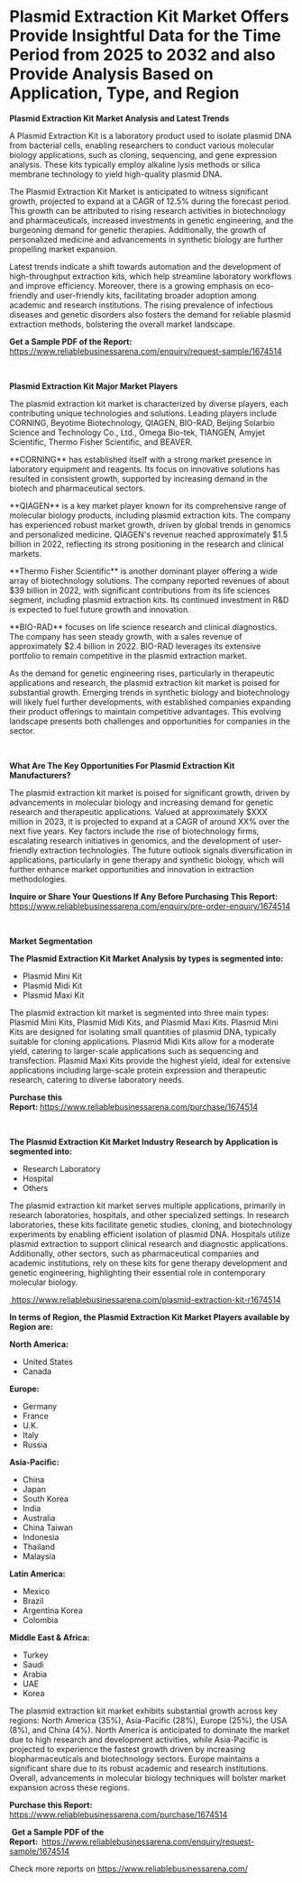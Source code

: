 <p><h1>Plasmid Extraction Kit Market Offers Provide Insightful Data for the Time Period from 2025 to 2032 and also Provide Analysis Based on Application, Type, and Region</h1></p><p><strong>Plasmid Extraction Kit Market Analysis and Latest Trends</strong></p>
<p><p>A Plasmid Extraction Kit is a laboratory product used to isolate plasmid DNA from bacterial cells, enabling researchers to conduct various molecular biology applications, such as cloning, sequencing, and gene expression analysis. These kits typically employ alkaline lysis methods or silica membrane technology to yield high-quality plasmid DNA.</p><p>The Plasmid Extraction Kit Market is anticipated to witness significant growth, projected to expand at a CAGR of 12.5% during the forecast period. This growth can be attributed to rising research activities in biotechnology and pharmaceuticals, increased investments in genetic engineering, and the burgeoning demand for genetic therapies. Additionally, the growth of personalized medicine and advancements in synthetic biology are further propelling market expansion.</p><p>Latest trends indicate a shift towards automation and the development of high-throughput extraction kits, which help streamline laboratory workflows and improve efficiency. Moreover, there is a growing emphasis on eco-friendly and user-friendly kits, facilitating broader adoption among academic and research institutions. The rising prevalence of infectious diseases and genetic disorders also fosters the demand for reliable plasmid extraction methods, bolstering the overall market landscape.</p></p>
<p><strong>Get a Sample PDF of the Report:&nbsp;</strong> <a href="https://www.reliablebusinessarena.com/enquiry/request-sample/1674514?utm_campaign=3211&utm_medium=2&utm_source=Github&utm_content=ia&utm_term=25032025&utm_id=plasmid-extraction-kit">https://www.reliablebusinessarena.com/enquiry/request-sample/1674514</a></p>
<p>&nbsp;</p>
<p><strong>Plasmid Extraction Kit Major Market Players</strong></p>
<p><p>The plasmid extraction kit market is characterized by diverse players, each contributing unique technologies and solutions. Leading players include CORNING, Beyotime Biotechnology, QIAGEN, BIO-RAD, Beijing Solarbio Science and Technology Co., Ltd., Omega Bio-tek, TIANGEN, Amyjet Scientific, Thermo Fisher Scientific, and BEAVER.</p><p>**CORNING** has established itself with a strong market presence in laboratory equipment and reagents. Its focus on innovative solutions has resulted in consistent growth, supported by increasing demand in the biotech and pharmaceutical sectors.</p><p>**QIAGEN** is a key market player known for its comprehensive range of molecular biology products, including plasmid extraction kits. The company has experienced robust market growth, driven by global trends in genomics and personalized medicine. QIAGEN's revenue reached approximately $1.5 billion in 2022, reflecting its strong positioning in the research and clinical markets.</p><p>**Thermo Fisher Scientific** is another dominant player offering a wide array of biotechnology solutions. The company reported revenues of about $39 billion in 2022, with significant contributions from its life sciences segment, including plasmid extraction kits. Its continued investment in R&D is expected to fuel future growth and innovation.</p><p>**BIO-RAD** focuses on life science research and clinical diagnostics. The company has seen steady growth, with a sales revenue of approximately $2.4 billion in 2022. BIO-RAD leverages its extensive portfolio to remain competitive in the plasmid extraction market.</p><p>As the demand for genetic engineering rises, particularly in therapeutic applications and research, the plasmid extraction kit market is poised for substantial growth. Emerging trends in synthetic biology and biotechnology will likely fuel further developments, with established companies expanding their product offerings to maintain competitive advantages. This evolving landscape presents both challenges and opportunities for companies in the sector.</p></p>
<p>&nbsp;</p>
<p><strong>What Are The Key Opportunities For Plasmid Extraction Kit Manufacturers?</strong></p>
<p><p>The plasmid extraction kit market is poised for significant growth, driven by advancements in molecular biology and increasing demand for genetic research and therapeutic applications. Valued at approximately $XXX million in 2023, it is projected to expand at a CAGR of around XX% over the next five years. Key factors include the rise of biotechnology firms, escalating research initiatives in genomics, and the development of user-friendly extraction technologies. The future outlook signals diversification in applications, particularly in gene therapy and synthetic biology, which will further enhance market opportunities and innovation in extraction methodologies.</p></p>
<p><strong>Inquire or Share Your Questions If Any Before Purchasing This Report:</strong> <a href="https://www.reliablebusinessarena.com/enquiry/pre-order-enquiry/1674514?utm_campaign=3211&utm_medium=2&utm_source=Github&utm_content=ia&utm_term=25032025&utm_id=plasmid-extraction-kit">https://www.reliablebusinessarena.com/enquiry/pre-order-enquiry/1674514</a></p>
<p>&nbsp;</p>
<p><strong>Market Segmentation</strong></p>
<p><strong>The Plasmid Extraction Kit Market Analysis by types is segmented into:</strong></p>
<p><ul><li>Plasmid Mini Kit</li><li>Plasmid Midi Kit</li><li>Plasmid Maxi Kit</li></ul></p>
<p><p>The plasmid extraction kit market is segmented into three main types: Plasmid Mini Kits, Plasmid Midi Kits, and Plasmid Maxi Kits. Plasmid Mini Kits are designed for isolating small quantities of plasmid DNA, typically suitable for cloning applications. Plasmid Midi Kits allow for a moderate yield, catering to larger-scale applications such as sequencing and transfection. Plasmid Maxi Kits provide the highest yield, ideal for extensive applications including large-scale protein expression and therapeutic research, catering to diverse laboratory needs.</p></p>
<p><strong>Purchase this Report:&nbsp;</strong><a href="https://www.reliablebusinessarena.com/purchase/1674514?utm_campaign=3211&utm_medium=2&utm_source=Github&utm_content=ia&utm_term=25032025&utm_id=plasmid-extraction-kit">https://www.reliablebusinessarena.com/purchase/1674514</a></p>
<p>&nbsp;</p>
<p><strong>The Plasmid Extraction Kit Market Industry Research by Application is segmented into:</strong></p>
<p><ul><li>Research Laboratory</li><li>Hospital</li><li>Others</li></ul></p>
<p><p>The plasmid extraction kit market serves multiple applications, primarily in research laboratories, hospitals, and other specialized settings. In research laboratories, these kits facilitate genetic studies, cloning, and biotechnology experiments by enabling efficient isolation of plasmid DNA. Hospitals utilize plasmid extraction to support clinical research and diagnostic applications. Additionally, other sectors, such as pharmaceutical companies and academic institutions, rely on these kits for gene therapy development and genetic engineering, highlighting their essential role in contemporary molecular biology.</p></p>
<p><a href="https://www.reliablebusinessarena.com/plasmid-extraction-kit-r1674514?utm_campaign=3211&utm_medium=2&utm_source=Github&utm_content=ia&utm_term=25032025&utm_id=plasmid-extraction-kit">&nbsp;https://www.reliablebusinessarena.com/plasmid-extraction-kit-r1674514</a></p>
<p><strong>In terms of Region, the Plasmid Extraction Kit Market Players available by Region are:</strong></p>
<p>
    <p> <strong> North America: </strong>
        <ul>
            <li>United States</li>
            <li>Canada</li>
        </ul>
        </p> 
    <p> <strong> Europe: </strong>
        <ul>
            <li>Germany</li>
            <li>France</li>
            <li>U.K.</li>
            <li>Italy</li>
            <li>Russia</li>
        </ul>
        </p> 
    <p> <strong> Asia-Pacific: </strong>
        <ul>
            <li>China</li>
            <li>Japan</li>
            <li>South Korea</li>
            <li>India</li>
            <li>Australia</li>
            <li>China Taiwan</li>
            <li>Indonesia</li>
            <li>Thailand</li>
            <li>Malaysia</li>
        </ul>
        </p> 
    <p> <strong> Latin America: </strong>
        <ul>
            <li>Mexico</li>
            <li>Brazil</li>
            <li>Argentina Korea</li>
            <li>Colombia</li>
        </ul>
        </p> 
    <p> <strong> Middle East & Africa: </strong>
        <ul>
            <li>Turkey</li>
            <li>Saudi</li>
            <li>Arabia</li>
            <li>UAE</li>
            <li>Korea</li>
        </ul>
    </p>
    </p>
<p><p>The plasmid extraction kit market exhibits substantial growth across key regions: North America (35%), Asia-Pacific (28%), Europe (25%), the USA (8%), and China (4%). North America is anticipated to dominate the market due to high research and development activities, while Asia-Pacific is projected to experience the fastest growth driven by increasing biopharmaceuticals and biotechnology sectors. Europe maintains a significant share due to its robust academic and research institutions. Overall, advancements in molecular biology techniques will bolster market expansion across these regions.</p></p>
<p><strong>Purchase this Report: </strong><a href="https://www.reliablebusinessarena.com/purchase/1674514?utm_campaign=3211&utm_medium=2&utm_source=Github&utm_content=ia&utm_term=25032025&utm_id=plasmid-extraction-kit">https://www.reliablebusinessarena.com/purchase/1674514</a></p>
<p>&nbsp;<strong>Get a Sample PDF of the Report:&nbsp;&nbsp;</strong><a href="https://www.reliablebusinessarena.com/enquiry/request-sample/1674514?utm_campaign=3211&utm_medium=2&utm_source=Github&utm_content=ia&utm_term=25032025&utm_id=plasmid-extraction-kit">https://www.reliablebusinessarena.com/enquiry/request-sample/1674514</a></p>
<p><strong></strong></p>
<p>Check more reports on <a href="https://www.reliablebusinessarena.com/?utm_campaign=3211&utm_medium=2&utm_source=Github&utm_content=ia&utm_term=25032025&utm_id=plasmid-extraction-kit">https://www.reliablebusinessarena.com/</a></p>